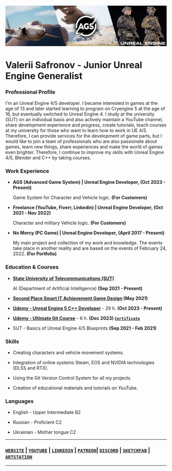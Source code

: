 ![Header](https://github.com/Nestealiketea/Nestealiketea/blob/master/Images/Header.png)

# Valerii Safronov - Junior Unreal Engine Generalist

### Professional Profile
I'm an Unreal Engine 4/5 developer. I became interested in games at the age of 13 and later started learning to program on Cryengine 5 at the age of 16, but eventually switched to Unreal Engine 4. I study at the university (SUT) on an individual basis and also actively maintain a YouTube channel, share development experience and progress, create tutorials, teach courses at my university for those who want to learn how to work in UE 4/5. Therefore, I can provide services for the development of game parts, but I would like to join a team of professionals who are also passionate about games, learn new things, share experiences and make the world of games even brighter. Therefore, I continue to improve my skills with Unreal Engine 4/5, Blender and C++ by taking courses.

### Work Experience
- **AGS (Advanced Game System) | Unreal Engine Developer, (Oct 2023 - Present)**
  
  Game System for Character and Vehicle logic. **(For Customers)**
  
- **Freelance (YouTube, Fiverr, Linkedin) | Unreal Engine Developer, (Oct 2021 - Nov 2022)**

  Character and military Vehicle logic. **(For Customers)**
  
- **No Mercy (PC Game) | Unreal Engine Developer, (April 2017 - Present)**

  My main project and collection of my work and knowledge. The events take place in another reality and are based on the events of February 24, 2022. **(For Portfolio)**
  
### Education & Courses

- **[State University of Telecommunications (SUT)](https://duikt.edu.ua/ua/427-zagalna-informaciya-kafedra-shtuchnogo-intelektu)**

  AI (Department of Artificial Intelligence) **(Sep 2021 - Present)**

- **[Second Place Smart IT Achievement Game Design](https://drive.google.com/file/d/1iQoJqtUR4nFxLbIROItOF_SEp0JfIM56/view?usp=sharing) (May 2021)**

- **[Udemy - Unreal Engine 5 C++ Developer](https://www.udemy.com/share/101Weu3@L55Z5nPR3hYJSner3wlq1pDUO6vjWWnsOc_hhxjwNkPb9SvcLGoRtxs3MFhovTpISw==/)** - 29 h. **(Oct 2023 - Present)** 

- **[Udemy - Ultimate Git Course](https://www.udemy.com/certificate/UC-e96f1ef0-115f-44b8-9255-c9a3b431e28d/)** - 6 h. **(Dec 2023) [`Certificate`](https://drive.google.com/file/d/1ONZyWZeVAHUbFx5eyW2RVqncBPIg62CZ/view?usp=sharing)**

- SUT - Basics of Unreal Engine 4/5 Blueprints **(Sep 2021 - Feb 2021)** 


### Skills

- Creating characters and vehicle movement systems.

- Integration of online systems Steam, EOS and NVIDIA technologies (DLSS and RTX).

- Using the Git Version Control System for all my projects.

- Creation of educational materials and tutorials on YouTube.

### Languages

- English - Upper Intermediate B2

- Russian - Proficient C2

- Ukrainian - Mother tongue C2


___

### [`WEBSITE`](https://www.nesteagames.com/home) | [`YOUTUBE`](http://www.youtube.com/@nest_game) | [`LINKEDIN`](https://www.linkedin.com/in/valeriisafronov) | [`PATREON`​](https://www.patreon.com/gamenestea) | [`DISCORD`](https://discord.com/invite/gVtfXVzane) | [`SKETCHFAB`](https://sketchfab.com/gamenestea) | [`ARTSTATION`](https://www.artstation.com/nestea)


___
